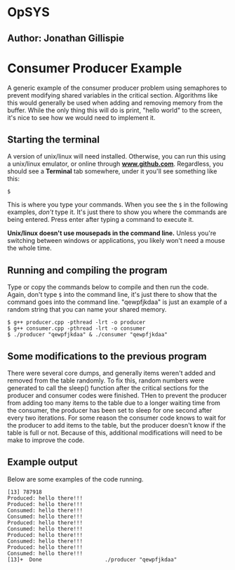 # OpSYS
## Author: Jonathan Gillispie

Consumer Producer Example
========================
A generic example of the consumer producer problem using semaphores to prevent modifying shared variables in the critical section. Algorithms like this would generally be used when adding and removing memory from the buffer. While the only thing this will do is print, "hello world" to the screen, it's nice to see how we would need to implement it. 

Starting the terminal
----------------------
A version of unix/linux will need installed. Otherwise, you can run this using a unix/linux emulator, or online through **www.github.com**. Regardless, you should see a **Terminal** tab somewhere, under it you'll see something like this:

```
$
```

This is where you type your commands. When you see the ``$`` in the following examples, *don't* type it. It's just there to show you where the commands are being entered. Press enter after typing a command to execute it. 

**Unix/linux doesn't use mousepads in the command line.** Unless you're switching between windows or applications, you likely won't need a mouse the whole time. 

Running and compiling the program
--------------------------
Type or copy the commands below to compile and then run the code. Again, don't type ``$`` into the command line, it's just there to show that the command goes into the command line. "qewpfjkdaa" is just an example of a random string that you can name your shared memory. 
```
$ g++ producer.cpp -pthread -lrt -o producer
$ g++ consumer.cpp -pthread -lrt -o consumer
$ ./producer "qewpfjkdaa" & ./consumer "qewpfjkdaa"
```

Some modifications to the previous program
---------------------------------------
There were several core dumps, and generally items weren't added and removed from the table randomly. To fix this, random numbers were generated to call the sleep() function after the critical sections for the producer and consumer codes were finished. THen to prevent the producer from adding too many items to the table due to a longer waiting time from the consumer, the producer has been set to sleep for one second after every two iterations. For some reason the consumer code knows to wait for the producer to add items to the table, but the producer doesn't know if the table is full or not. Because of this, additional modifications will need to be make to improve the code. 

Example output
----------------------
Below are some examples of the code running. 
```
[13] 787918
Produced: hello there!!!
Produced: hello there!!!
Consumed: hello there!!!
Consumed: hello there!!!
Produced: hello there!!!
Consumed: hello there!!!
Produced: hello there!!!
Consumed: hello there!!!
Produced: hello there!!!
Consumed: hello there!!! 
[13]+  Done                    ./producer "qewpfjkdaa"
```
